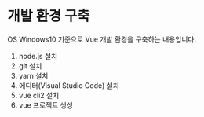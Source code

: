 # 개발 환경 구축
OS Windows10 기준으로 Vue 개발 환경을 구축하는 내용입니다.

1. node.js 설치
2. git 설치
3. yarn 설치
4. 에디터(Visual Studio Code) 설치
5. vue cli2 설치
6. vue 프로젝트 생성
